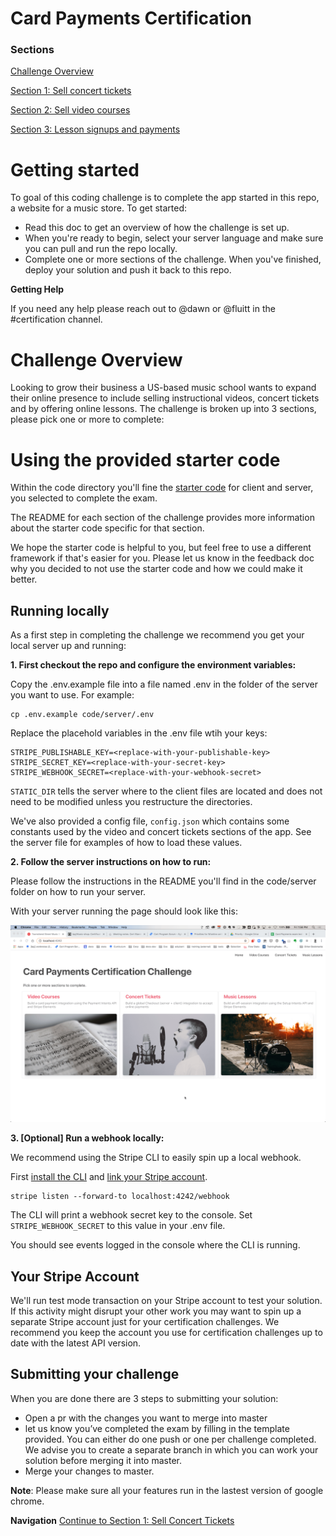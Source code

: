 # Card Payments Certification

### Sections
[Challenge Overview](/README.md)

[Section 1: Sell concert tickets](/README-pt1-concerttickets.md)

[Section 2: Sell video courses](README-pt2-videopurchase.md)

[Section 3: Lesson signups and payments](README-pt3-lessonsignup.md)

# Getting started
To goal of this coding challenge is to complete the app started in this repo, a website for a music store.  To get started: 

* Read this doc to get an overview of how the challenge is set up. 
* When you're ready to begin, select your server language and make sure you can pull and run the repo locally. 
* Complete one or more sections of the challenge. When you've finished, deploy your solution and push it back to this repo.


**Getting Help**

If you need any help please reach out to @dawn or @fluitt in the #certification channel. 

<!---
**Submitting Feedback**

As you are working on the exam, please provide your feedback using [this template](https://paper.dropbox.com/doc/Feedback-template--AvEpcSZ~0bfVsDMLDvoYP~SaAg-x5DuZoa4calakIToTlAhf)
-->
# Challenge Overview

Looking to grow their business a US-based music school wants to expand their online presence to include selling instructional videos, concert tickets and by offering online lessons. The challenge is broken up into 3 sections, please pick one or more to complete: 

# Using the provided starter code

Within the code directory you'll fine the [starter code](code/) for client and server, you selected to complete the exam.

The README for each section of the challenge provides more information about the starter code specific for that section. 

We hope the starter code is helpful to you, but feel free to use a different framework if that's easier for you.  Please let us know in the feedback doc why you decided to not use the starter code and how we could make it better.

## Running locally

As a first step in completing the challenge we recommend you get your local server up and running:

**1. First checkout the repo and configure the environment variables:**

Copy the .env.example file into a file named .env in the folder of the server you want to use. For example:

```
cp .env.example code/server/.env
```

Replace the placehold variables in the .env file wtih your keys: 

```
STRIPE_PUBLISHABLE_KEY=<replace-with-your-publishable-key>
STRIPE_SECRET_KEY=<replace-with-your-secret-key>
STRIPE_WEBHOOK_SECRET=<replace-with-your-webhook-secret>
```

`STATIC_DIR` tells the server where to the client files are located and does not need to be modified unless you restructure the directories.

We've also provided a config file, `config.json` which contains some constants used by the video and concert tickets sections of the app.  See the server file for examples of how to load these values. 

**2. Follow the server instructions on how to run:**

Please follow the instructions in the README you'll find in the code/server folder on how to run your server.

With your server running the page should look like this:


![Overview](screenshots/MusicShopOverview.gif)


**3. [Optional] Run a webhook locally:**

We recommend using the Stripe CLI to easily spin up a local webhook.

First [install the CLI](https://stripe.com/docs/stripe-cli) and [link your Stripe account](https://stripe.com/docs/stripe-cli#link-account).

```
stripe listen --forward-to localhost:4242/webhook
```

The CLI will print a webhook secret key to the console. Set `STRIPE_WEBHOOK_SECRET` to this value in your .env file.

You should see events logged in the console where the CLI is running.


## Your Stripe Account

We'll run test mode transaction on your Stripe account to test your solution. If this activity might disrupt your other work you may want to spin up a separate Stripe account just for your certification challenges.  We recommend you keep the account you use for certification challenges up to date with the latest API version. 


## Submitting your challenge

When you are done there are 3 steps to submitting your solution:

* Open a pr with the changes you want to merge into master
* let us know you’ve completed the exam by filling in the template provided. You can either do one push or one per challenge completed. We advise you to create a separate branch in which you can work your solution before merging it into master.
* Merge your changes to master.

**Note**: Please make sure all your features run in the lastest version of google chrome.

**Navigation**
[Continue to Section 1: Sell Concert Tickets](/README-pt1-concerttickets.md)

